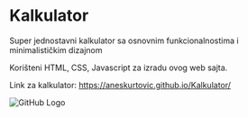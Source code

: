 # Kalkulator
Super jednostavni kalkulator sa osnovnim funkcionalnostima i minimalističkim dizajnom

Korišteni HTML, CSS, Javascript za izradu ovog web sajta.

Link za kalkulator: https://aneskurtovic.github.io/Kalkulator/

![GitHub Logo](https://i.imgur.com/Etvnv5Z.png)
